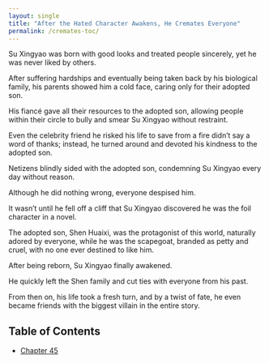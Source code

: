 ```yaml
---
layout: single
title: "After the Hated Character Awakens, He Cremates Everyone"
permalink: /cremates-toc/
---
```


Su Xingyao was born with good looks and treated people sincerely, yet he was never liked by others.

After suffering hardships and eventually being taken back by his biological family, his parents showed him a cold face, caring only for their adopted son.

His fiancé gave all their resources to the adopted son, allowing people within their circle to bully and smear Su Xingyao without restraint.

Even the celebrity friend he risked his life to save from a fire didn’t say a word of thanks; instead, he turned around and devoted his kindness to the adopted son.

Netizens blindly sided with the adopted son, condemning Su Xingyao every day without reason.

Although he did nothing wrong, everyone despised him.

It wasn’t until he fell off a cliff that Su Xingyao discovered he was the foil character in a novel.

The adopted son, Shen Huaixi, was the protagonist of this world, naturally adored by everyone, while he was the scapegoat, branded as petty and cruel, with no one ever destined to like him.

After being reborn, Su Xingyao finally awakened.

He quickly left the Shen family and cut ties with everyone from his past.

From then on, his life took a fresh turn, and by a twist of fate, he even became friends with the biggest villain in the entire story.

## Table of Contents

- [Chapter 45](/stories/cremates/chapter-1/)
